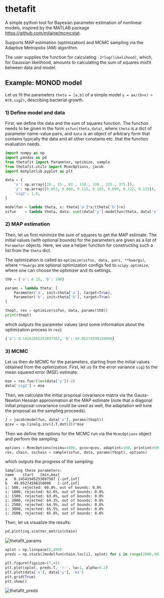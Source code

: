 # thetafit

A simple python tool for Bayesian parameter estimation of nonlinear models, inspired by the MATLAB package <url>https://github.com/mjlaine/mcmcstat</url>.

Supports MAP estimation (optimization) and MCMC sampling via the Adaptive Metropolis (AM) algorithm.

The user supplies the function for calculating ``-2*log(likelihood)``, which, for Gaussian likelihood, amounts to calculating the sum of squares misfit between data and model.

## Example: MONOD model

Let us fit the parameters ``theta = [a,b]`` of a simple model ``y = ax/(b+x) + N(0,sig2)``, describing bacterial growth.

### 1) Define model and data

First, we define the data and the sum of squares function. The function needs to be given in the form ``ssfun(theta,data)``, where ``theta`` is a dict of parameter name-value pairs, and ``data`` is an object of arbitrary form that contains typically the data and all other constants etc. that the function evaluation needs.

```python
import numpy as np
import pandas as pd
from thetafit import Parameter, optimize, sample
from thetafit.utils import McmcOptions, jacob
import matplotlib.pyplot as plt

data = {
    'x': np.array([28., 55., 83., 110., 138., 225., 375.]),
    'y': np.array([0.053, 0.060, 0.112, 0.105, 0.099, 0.122, 0.125]),
    'sig2': 1.0,
}

modelfun = lambda theta, x: theta['a']*x/(theta['b']+x)
ssfun    = lambda theta, data: sum((data['y']-modelfun(theta, data['x']))**2/data['sig2'])
```

### 2) MAP estimation

Then, let us first minimize the sum of squares to get the MAP estimate. The initial values (with optional bounds) for the parameters are given as a list of ``Parameter`` objects. Here, we use a helper function for constructing such a list from the ``theta`` dict. 

The optimization is called as ``optimize(ssfun, data, pars, **kwargs)``, where ``**kwargs`` are optional optimization configs fed to ``scipy.optimize``, where one can choose the optimizer and its settings.

```python
th0 = {'a': 0.15, 'b': 100}

params = lambda theta: [
    Parameter('a', init=theta['a'], target=True),
    Parameter('b', init=theta['b'], target=True)
]

thopt, res = optimize(ssfun, data, params(th0))
print(thopt)
```

which outputs the parameter values (and some information about the optimization process in ``res``):

```python
{'a': 0.14541945253897567, 'b': 49.05274598150096}
```

### 3) MCMC

Let us then do MCMC for the parameters, starting from the initial values obtained from the optimization. First, let us fix the error variance ``sig2`` to the mean squared error (MSE) estimate:

```python
mse = res.fun/(len(data['y'])-2)
data['sig2'] = mse
```

Then, we calculate the initial proposal covariance matrix via the Gauss-Newton Hessian approximation at the MAP estimate (note that a diagonal initial proposal covariance could be used as well, the adaptation will tune the proposal as the sampling proceeds).

```python
J = jacob(modelfun, data['x'], params(thopt))
qcov = np.linalg.inv(J.T.dot(J))*mse
```

Then we define the options for the MCMC run via the ``McmcOptions`` object and perform the sampling:

```python
options = McmcOptions(nsimu=4000, qcov=qcov, adaptint=100, printint=500)
res, chain, sschain = sample(ssfun, data, params(thopt), options)
```

which outputs the progress of the sampling:

```
Sampling these parameters:
name	start	[min,max]
a	0.14541945253897567	[-inf,inf]
b	49.05274598150096	[-inf,inf]
i: 500, rejected: 60.8%, out of bounds: 0.0%
i: 1000, rejected: 62.6%, out of bounds: 0.0%
i: 1500, rejected: 63.8%, out of bounds: 0.0%
i: 2000, rejected: 64.3%, out of bounds: 0.0%
i: 2500, rejected: 64.9%, out of bounds: 0.0%
i: 3000, rejected: 65.5%, out of bounds: 0.0%
i: 3500, rejected: 65.8%, out of bounds: 0.0%
```

Then, let us visualize the results:

```python
pd.plotting.scatter_matrix(chain)
```
![thetafit_params](https://user-images.githubusercontent.com/6495497/146729259-07466ecf-84ef-4ddf-9d9c-ac7e205cd0b1.png)

```python
xplot = np.linspace(0,400)
preds = np.stack([modelfun(chain.loc[i], xplot) for i in range(2000,4000,10)])

plt.figure(figsize=(7,4))
plt.plot(xplot, preds.T, 'r-', lw=1, alpha=0.2)
plt.plot(data['x'], data['y'], 'kx')
plt.grid(True)
plt.show()
```

![thetafit_preds](https://user-images.githubusercontent.com/6495497/146729611-5ffb38cc-676e-491f-a3aa-d577b7b894e0.png)
